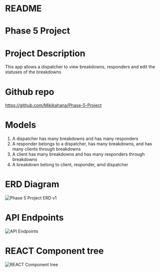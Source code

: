 # README
# Phase 5 Project

# Project Description
This app allows a dispatcher to view breakdowns, responders and edit the statuses of the breakdowns

# Github repo
https://github.com/Mikikahana/Phase-5-Project

# Models
1. A dispatcher has many breakdowns and has many responders
2. A responder belongs to a dispatcher, has many breakdowns, and has many clients through breakdowns
3. A client has many breakdowns and has many responders through breakdowns
4. A breakdown belong to client, responder, amd dispatcher

# ERD Diagram
![Phase 5 Project ERD v1](https://user-images.githubusercontent.com/116747565/225165146-185642a1-e7bb-4959-913c-af2c9b68a69f.png)


# API Endpoints
![API Endpoints](https://user-images.githubusercontent.com/116747565/225165595-ea8223cc-8954-4041-b8fc-f298840604d1.png)


# REACT Component tree
![REACT Component tree](https://user-images.githubusercontent.com/116747565/225166001-07f87042-5af8-473a-ab48-736a0bac77ed.png)
